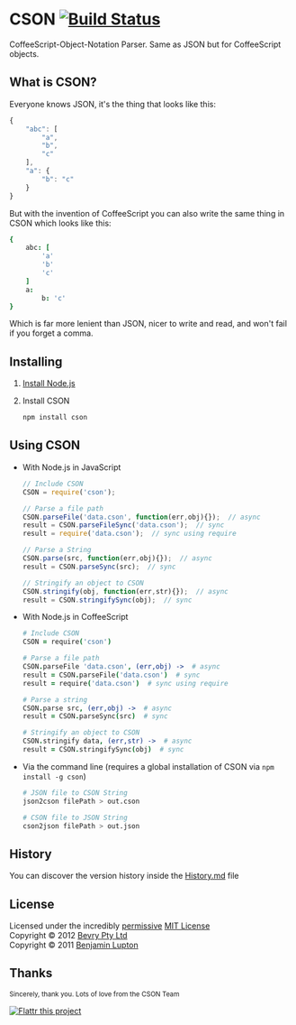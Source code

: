 # CSON [![Build Status](https://secure.travis-ci.org/bevry/cson.png?branch=master)](http://travis-ci.org/bevry/cson)

CoffeeScript-Object-Notation Parser. Same as JSON but for CoffeeScript objects.


## What is CSON?

Everyone knows JSON, it's the thing that looks like this:

``` javascript
{
	"abc": [
		"a",
		"b",
		"c"
	],
	"a": {
		"b": "c"
	}
}
```

But with the invention of CoffeeScript you can also write the same thing in CSON which looks like this:

``` coffeescript
{
	abc: [
		'a'
		'b'
		'c'
	]
	a:
		b: 'c'
}
```

Which is far more lenient than JSON, nicer to write and read, and won't fail if you forget a comma.



## Installing


1. [Install Node.js](https://github.com/balupton/node/wiki/Installing-Node.js)

2. Install CSON

	``` bash
	npm install cson
	```


## Using CSON


- With Node.js in JavaScript

	``` javascript
	// Include CSON
	CSON = require('cson');

	// Parse a file path
	CSON.parseFile('data.cson', function(err,obj){});  // async
	result = CSON.parseFileSync('data.cson');  // sync
	result = require('data.cson');  // sync using require

	// Parse a String
	CSON.parse(src, function(err,obj){});  // async
	result = CSON.parseSync(src);  // sync

	// Stringify an object to CSON
	CSON.stringify(obj, function(err,str){});  // async
	result = CSON.stringifySync(obj);  // sync
	```


- With Node.js in CoffeeScript

	``` coffeescript
	# Include CSON
	CSON = require('cson')

	# Parse a file path
	CSON.parseFile 'data.cson', (err,obj) ->  # async
	result = CSON.parseFile('data.cson')  # sync
	result = require('data.cson')  # sync using require

	# Parse a string
	CSON.parse src, (err,obj) ->  # async
	result = CSON.parseSync(src)  # sync

	# Stringify an object to CSON
	CSON.stringify data, (err,str) ->  # async
	result = CSON.stringifySync(obj)  # sync


- Via the command line (requires a global installation of CSON via `npm install -g cson`)

	``` bash
	# JSON file to CSON String
	json2cson filePath > out.cson

	# CSON file to JSON String
	cson2json filePath > out.json
	```


## History

You can discover the version history inside the [History.md](https://github.com/bevry/cson/blob/master/History.md#files) file


## License

Licensed under the incredibly [permissive](http://en.wikipedia.org/wiki/Permissive_free_software_licence) [MIT License](http://creativecommons.org/licenses/MIT/)
<br/>Copyright &copy; 2012 [Bevry Pty Ltd](http://bevry.me)
<br/>Copyright &copy; 2011 [Benjamin Lupton](http://balupton.com)



## Thanks

<small>Sincerely, thank you. Lots of love from the CSON Team</small>

[![Flattr this project](http://api.flattr.com/button/flattr-badge-large.png)](http://flattr.com/thing/344188/balupton-on-Flattr)
